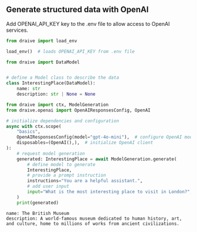 ## Generate structured data with OpenAI

Add OPENAI_API_KEY key to the .env file to allow access to OpenAI services.


```python
from draive import load_env

load_env()  # loads OPENAI_API_KEY from .env file
```


```python
from draive import DataModel


# define a Model class to describe the data
class InterestingPlace(DataModel):
    name: str
    description: str | None = None
```


```python
from draive import ctx, ModelGeneration
from draive.openai import OpenAIResponsesConfig, OpenAI

# initialize dependencies and configuration
async with ctx.scope(
    "basics",
    OpenAIResponsesConfig(model="gpt-4o-mini"),  # configure OpenAI model
    disposables=(OpenAI(),),  # initialize OpenAI client
):
    # request model generation
    generated: InterestingPlace = await ModelGeneration.generate(
        # define model to generate
        InterestingPlace,
        # provide a prompt instruction
        instructions="You are a helpful assistant.",
        # add user input
        input="What is the most interesting place to visit in London?",
    )
    print(generated)
```

    name: The British Museum
    description: A world-famous museum dedicated to human history, art, and culture, home to millions of works from ancient civilizations.
